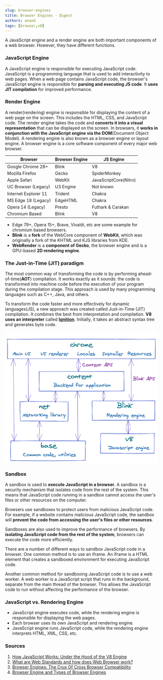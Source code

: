 ```yaml
---
slug: browser-engines
title: Browser Engines - Digest
authors: anand
tags: [browser,v8]
---
```


A JavaScript engine and a render engine are both important components of a web browser. However, they have different functions.

### JavaScript Engine

A JavaScript engine is responsible for executing JavaScript code. JavaScript is a programming language that is used to add interactivity to web pages. When a web page contains JavaScript code, the browser's JavaScript engine is responsible for **parsing and executing JS code**. It **uses JIT compilation** for improved performance.

### Render Engine

A render(rendering) engine is responsible for displaying the content of a web page on the screen. This includes the HTML, CSS, and JavaScript code. The render engine takes the code and **converts it into a visual representation** that can be displayed on the screen. In browsers, it **works in conjunction with the JavaScript engine via the DOM**(Document Object Model). A rendering engine is also known as a browser engine or layout engine. A browser engine is a core software component of every major web browser.

<!--truncate-->

| **Browser**          | **Browser Engine** | **JS Engine**         |
|----------------------|--------------------|-----------------------|
| Google Chrome 28+    | Blink              | V8                    |
| Mozilla Firefox      | Gecko              | SpiderMonkey          |
| Apple Safari         | WebKit             | JavaScriptCore(Nitro) |
| UC Browser (Legacy)  | U3 Engine          | Not known             |
| Internet Explorer 11 | Trident            | Chakra                |
| MS Edge 18 (Legacy)  | EdgeHTML           | Chakra                |
| Opera 14 (Legacy)    | Presto             | Futhark & Carakan     |
| Chromium Based       | Blink              | V8                    |


* Edge 79+, Opera 15+, Brave, Vivaldi, etc are some example for chromium based browsers.
* **Blink** is a **fork** of the WebCore component of **WebKit**, which was originally a fork of the KHTML and KJS libraries from KDE.
* **WebRender** is a **component of Gecko**, the browser engine and is a GPU-based **2D rendering engine**.

### The Just-in-Time (JIT) paradigm

The most common way of transforming the code is by performing ahead-of-time(**AOT**) compilation. It works exactly as it sounds: the code is transformed into machine code before the execution of your program during the compilation stage. This approach is used by many programming languages such as C++, Java, and others.

To transform the code faster and more effectively for dynamic languages(JS), a new approach was created called Just-in-Time (JIT) compilation. It combines the best from interpretation and compilation. **V8 uses an interpreter** called [**Ignition**](https://github.com/v8/v8/blob/master/src/interpreter/interpreter.h). Initially, it takes an abstract syntax tree and generates byte code.

![chicken or egg](./chromium-browser.png)

### Sandbox

A sandbox is used to **execute JavaScript in a browser**. A sandbox is a security mechanism that isolates code from the rest of the system. This means that JavaScript code running in a sandbox cannot access the user's files or other resources on the computer.

Browsers use sandboxes to protect users from malicious JavaScript code. For example, if a website contains malicious JavaScript code, the sandbox will **prevent the code from accessing the user's files or other resources**.

Sandboxes are also used to improve the performance of browsers. By **isolating JavaScript code from the rest of the system**, browsers can execute the code more efficiently.

There are a number of different ways to sandbox JavaScript code in a browser. One common method is to use an iframe. An iframe is a HTML element that creates a sandboxed environment for executing JavaScript code.

Another common method for sandboxing JavaScript code is to use a web worker. A web worker is a JavaScript script that runs in the background, separate from the main thread of the browser. This allows the JavaScript code to run without affecting the performance of the browser.

### JavaScript vs. Rendering Engine

* JavaScript engine executes code, while the rendering engine is responsible for displaying the web pages.
* Each browser uses its own JavaScript and rendering engine.
* JavaScript engine runs JavaScript code, while the rendering engine interprets HTML, XML, CSS, etc.

### Sources

1. [How JavaScript Works: Under the Hood of the V8 Engine](https://www.freecodecamp.org/news/javascript-under-the-hood-v8/)
2. [What are Web Standards and how does Web Browser work?](https://lyamkin.com/blog/what-are-web-standards-and-how-does-web-browser-work/)
3. [Browser Engines: The Crux Of Cross Browser Compatibility](https://www.lambdatest.com/blog/browser-engines-the-crux-of-cross-browser-compatibility/)
4. [Browser Engine and Types of Browser Engines](https://codinglap.com/browser-engine-and-types-of-browser-engines/)
